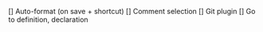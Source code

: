 [] Auto-format (on save + shortcut)
[] Comment selection
[] Git plugin
[] Go to definition, declaration
